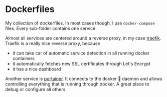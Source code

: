 # Dockerfiles

My collection of dockerfiles.
In most cases though, I use `docker-compose` files.
Every sub-folder contains one service.

Almost all services are centered around a reverse proxy, in my case [traefik](https://traefik.io/).
Traefik is a really nice reverse proxy, because
* it can take car of automatic service detection in all running docker containers
* it automatically fetches new SSL certificates through Let's Encrypt
* it has a nice dashboard

Another service is [portainer](https://www.portainer.io/).
It connects to the docker :whale: daemon and allows controlling everything that is running through docker.
A great place to debug or configure all others.
